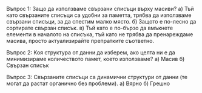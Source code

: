 Въпрос 1:
Защо да използваме свързани списъци върху масиви?
а) Тъй като свързаните списъци са удобни за паметта, трябва да използваме свързани списъци, за да спестим малко място.
б) Защото е по-лесно да сортирате свързан списък.
в) Тъй като е по-бързо да вмъкнете елементи в началото на списъка, тъй като не трябва да пренареждаме масива, просто актуализирайте препратките съответно.

Въпрос 2:
Коя структура от данни да изберем, ако целта ни е да минимизираме количеството памет, което използваме?
a) Масив
б) Свързан списък

Въпрос 3:
Свързаните списъци са динамични структури от данни (те могат да растат органично без проблеми).
a) Вярно
б) Грешно
